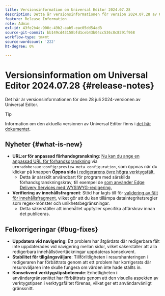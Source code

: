 ```yaml
---
title: Versionsinformation om Universal Editor 2024.07.28
description: Detta är versionsinformationen för version 2024.07.28 av Universal Editor.
feature: Release Information
role: Admin
exl-id: 43fe2b4c-900c-49b2-aab5-eac05dd54ad3
source-git-commit: bb149cd43158bfd1ceb43b04cc536c8c8291f968
workflow-type: tm+mt
source-wordcount: '222'
ht-degree: 0%

---
```


# Versionsinformation om Universal Editor 2024.07.28 {#release-notes}

Det här är versionsinformationen för den 28 juli 2024-versionen av Universal Editor.

>[!TIP]
>
>Information om den aktuella versionen av Universal Editor finns i [det här dokumentet](/help/release-notes/universal-editor/current.md).

## Nyheter {#what-is-new}

* **URL:er för anpassad förhandsgranskning**: [Nu kan du ange en anpassad URL för förhandsgranskning](/help/implementing/universal-editor/customizing.md#custom-preview-urls) via `urn:adobe:aue:config:preview meta configuration`, som öppnas när du klickar på knappen **Öppna sida** [ i redigerarens övre högra verktygsfält.](/help/sites-cloud/authoring/universal-editor/navigation.md#universal-editor-toolbar)
   * Detta är särskilt användbart för program med särskilda förhandsgranskningskrav, till exempel de [som använder Edge Delivery Services med WYSIWYG-redigering.](https://www.aem.live/docs/aem-authoring)
* **Verifiering av innehållsfragment**: Stöd har lagts till för [validering av fält för innehållsfragment](/help/assets/content-fragments/content-fragments-models.md#validation), vilket gör att du kan tillämpa dataintegritetsregler som regex-mönster och unikhetsbegränsningar.
   * Detta säkerställer att innehållet uppfyller specifika affärskrav innan det publiceras.

## Felkorrigeringar {#bug-fixes}

* **Uppdatera vid navigering**: Ett problem har åtgärdats där redigerbara fält inte uppdaterades vid navigering mellan sidor, vilket säkerställer att alla redigerbara innehållsövertäckningar uppdateras konsekvent.
* **Stabilitet för tillgångsväljare**: Tillförlitligheten i resurshanteringen i redigeraren har förbättrats genom att ett problem har korrigerats där resursväljaren inte skulle fungera om värden inte hade ställts in.
* **Konsekvent verktygstipsbeteende**: Enhetligheten i användargränssnittet har förbättrats genom att den visuella aspekten av verktygstipsen i verktygsfältet förenas, vilket ger ett användarvänligt gränssnitt.
